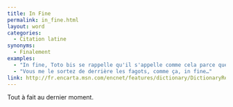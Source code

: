 ```yaml
---
title: In Fine
permalink: in_fine.html
layout: word
categories:
  - Citation latine
synonyms:
  - Finalement
examples:
  - "In fine, Toto bis se rappelle qu'il s'appelle comme cela parce que bis rime avec finesse…"
  - "Vous me le sortez de derrière les fagots, comme ça, in fine…"
link: http://fr.encarta.msn.com/encnet/features/dictionary/DictionaryResults.aspx?refid=2016013086
---
```


Tout à fait au dernier moment.


